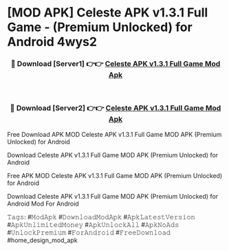 # [MOD APK] Celeste APK v1.3.1 Full Game - (Premium Unlocked) for Android 4wys2



<div align="center">
<h3>🔴 Download [Server1] 👉👉 <a href="https://momento.my/?title=Celeste_APK_v1.3.1_Full_Game">Celeste APK v1.3.1 Full Game Mod Apk</a></h3><br>

<h3>🔴 Download [Server2] 👉👉 <a href="https://momento.my/?title=Celeste_APK_v1.3.1_Full_Game">Celeste APK v1.3.1 Full Game Mod Apk</a></h3>
</div>



Free Download APK MOD Celeste APK v1.3.1 Full Game MOD APK (Premium Unlocked) for Android

Download Celeste APK v1.3.1 Full Game MOD APK (Premium Unlocked) for Android

Free APK MOD Celeste APK v1.3.1 Full Game MOD APK (Premium Unlocked) for Android

Download Celeste APK v1.3.1 Full Game MOD APK (Premium Unlocked) for Android Mod For Android

𝚃𝚊𝚐𝚜: #𝙼𝚘𝚍𝙰𝚙𝚔 #𝙳𝚘𝚠𝚗𝚕𝚘𝚊𝚍𝙼𝚘𝚍𝙰𝚙𝚔 #𝙰𝚙𝚔𝙻𝚊𝚝𝚎𝚜𝚝𝚅𝚎𝚛𝚜𝚒𝚘𝚗 #𝙰𝚙𝚔𝚄𝚗𝚕𝚒𝚖𝚒𝚝𝚎𝚍𝙼𝚘𝚗𝚎𝚢 #𝙰𝚙𝚔𝚄𝚗𝚕𝚘𝚌𝚔𝙰𝚕𝚕 #𝙰𝚙𝚔𝙽𝚘𝙰𝚍𝚜 #𝚄𝚗𝚕𝚘𝚌𝚔𝙿𝚛𝚎𝚖𝚒𝚞𝚖 #𝙵𝚘𝚛𝙰𝚗𝚍𝚛𝚘𝚒𝚍 #𝙵𝚛𝚎𝚎𝙳𝚘𝚠𝚗𝚕𝚘𝚊𝚍 #home_design_mod_apk
